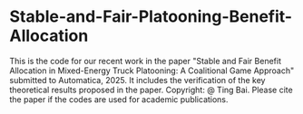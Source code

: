 # Stable-and-Fair-Platooning-Benefit-Allocation

This is the code for our recent work in the paper "Stable and Fair Benefit Allocation in Mixed-Energy Truck Platooning: A Coalitional Game Approach" submitted to Automatica, 2025. It includes the verification of the key theoretical results proposed in the paper. 
Copyright: @ Ting Bai. Please cite the paper if the codes are used for academic publications.
